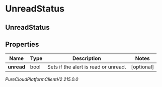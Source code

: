 # UnreadStatus

## UnreadStatus

## Properties

|Name | Type | Description | Notes|
|------------ | ------------- | ------------- | -------------|
| **unread** | bool | Sets if the alert is read or unread. | [optional] |



_PureCloudPlatformClientV2 215.0.0_
